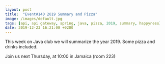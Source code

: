 ```yaml
---
layout: post
title:  "Event#140 2019 Summary and Pizza"
image: /images/default.jpg
tags: [api, api gateway, spring, java, pizza, 2019, summary, happyness]
date: 2019-12-23 16:21:00 +0200
---
```


This week on Java club we will summarize the year 2019. Some pizza and drinks included. []()

Join us next Thursday, at 10:00 in Jamaica (room 223)

